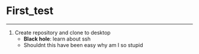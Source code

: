 # First_test
*** 
1. Create repository and clone to desktop
    - **Black hole**: learn about ssh
    - Shouldnt this have been easy why am I so stupid